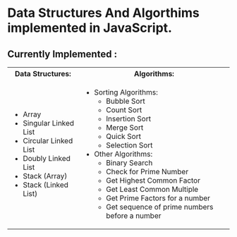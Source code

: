 <h1>Data Structures And Algorthims implemented in JavaScript.</h1>

<h2>Currently Implemented : </h2>

<table>
    <tr>
        <th>Data Structures:</th>
        <th>Algorithms:</th>
    </tr>
    <tr>
        <td>
            <ul>
                <li>Array</li>
                <li>Singular Linked List</li>
                <li>Circular Linked List</li>
                <li>Doubly Linked List</li>
                <li>Stack (Array)</li>
                <li>Stack (Linked List)</li>
            </ul>
        </td>
        <td>
            <ul>
                <li>Sorting Algorithms:
                    <ul>
                        <li>Bubble Sort</li>
                        <li>Count Sort</li>
                        <li>Insertion Sort</li>
                        <li>Merge Sort</li>
                        <li>Quick Sort</li>
                        <li>Selection Sort</li>
                    </ul>
                </li>
                    <li>Other Algorithms:
                    <ul>
                        <li>Binary Search</li>
                        <li>Check for Prime Number</li>
                        <li>Get Highest Common Factor</li>
                        <li>Get Least Common Multiple</li>
                        <li>Get Prime Factors for a number</li>
                        <li>Get sequence of prime numbers before a number</li>
                    </ul>
                </li>
            </ul>
        </td>
    </tr>
</table>
